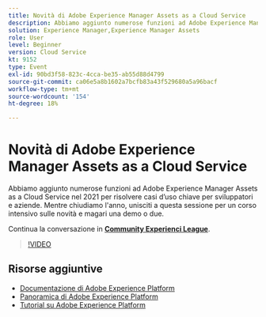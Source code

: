 ```yaml
---
title: Novità di Adobe Experience Manager Assets as a Cloud Service
description: Abbiamo aggiunto numerose funzioni ad Adobe Experience Manager Assets as a Cloud Service nel 2021 per risolvere casi d’uso chiave per sviluppatori e aziende. Mentre chiudiamo l'anno, unisciti a questa sessione per un corso intensivo sulle novità e magari una demo o due.
solution: Experience Manager,Experience Manager Assets
role: User
level: Beginner
version: Cloud Service
kt: 9152
type: Event
exl-id: 90bd3f58-823c-4cca-be35-ab55d88d4799
source-git-commit: ca06e5a8b1602a7bcfb83a43f529680a5a96bacf
workflow-type: tm+mt
source-wordcount: '154'
ht-degree: 18%

---
```


# Novità di Adobe Experience Manager Assets as a Cloud Service

Abbiamo aggiunto numerose funzioni ad Adobe Experience Manager Assets as a Cloud Service nel 2021 per risolvere casi d’uso chiave per sviluppatori e aziende. Mentre chiudiamo l&#39;anno, unisciti a questa sessione per un corso intensivo sulle novità e magari una demo o due.

Continua la conversazione in **[Community Experienci League](https://adobe.ly/2XSAcg)**.

>[!VIDEO](https://video.tv.adobe.com/v/337574/?quality=12&learn=on&hidetitle=true)

## Risorse aggiuntive

- [Documentazione di Adobe Experience Platform](https://experienceleague.adobe.com/docs/experience-platform.html)
- [Panoramica di Adobe Experience Platform](https://experienceleague.adobe.com/docs/experience-platform/landing/home.html?lang=it)
- [Tutorial su Adobe Experience Platform](https://experienceleague.adobe.com/docs/platform-learn/tutorials/overview.html?lang=it)
